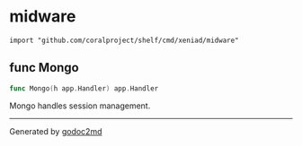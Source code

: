
# midware
    import "github.com/coralproject/shelf/cmd/xeniad/midware"






## func Mongo
``` go
func Mongo(h app.Handler) app.Handler
```
Mongo handles session management.









- - -
Generated by [godoc2md](http://godoc.org/github.com/davecheney/godoc2md)